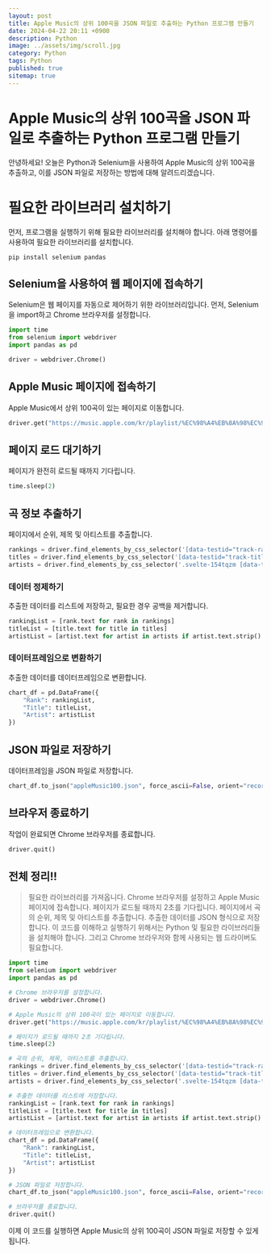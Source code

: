 ```yaml
---
layout: post
title: Apple Music의 상위 100곡을 JSON 파일로 추출하는 Python 프로그램 만들기
date: 2024-04-22 20:11 +0900
description: Python
image: ../assets/img/scroll.jpg
category: Python
tags: Python
published: true
sitemap: true
---
```


# Apple Music의 상위 100곡을 JSON 파일로 추출하는 Python 프로그램 만들기

안녕하세요! 오늘은 Python과 Selenium을 사용하여 Apple Music의 상위 100곡을 추출하고, 이를 JSON 파일로 저장하는 방법에 대해 알려드리겠습니다.

# 필요한 라이브러리 설치하기

먼저, 프로그램을 실행하기 위해 필요한 라이브러리를 설치해야 합니다. 아래 명령어를 사용하여 필요한 라이브러리를 설치합니다.

````
pip install selenium pandas
````

## Selenium을 사용하여 웹 페이지에 접속하기


Selenium은 웹 페이지를 자동으로 제어하기 위한 라이브러리입니다. 먼저, Selenium을 import하고 Chrome 브라우저를 설정합니다.

````python
import time
from selenium import webdriver
import pandas as pd

driver = webdriver.Chrome()

````
## Apple Music 페이지에 접속하기

Apple Music에서 상위 100곡이 있는 페이지로 이동합니다.

````python
driver.get("https://music.apple.com/kr/playlist/%EC%98%A4%EB%8A%98%EC%9D%98-top-100-%EB%8C%80%ED%95%9C%EB%AF%BC%EA%B5%AD/pl.d3d10c32fbc540b38e266367dc8cb00c")
````
## 페이지 로드 대기하기

페이지가 완전히 로드될 때까지 기다립니다.

````python
time.sleep(2)
````
##  곡 정보 추출하기

페이지에서 순위, 제목 및 아티스트를 추출합니다.

````python
rankings = driver.find_elements_by_css_selector('[data-testid="track-ranking"]')
titles = driver.find_elements_by_css_selector('[data-testid="track-title"]')
artists = driver.find_elements_by_css_selector('.svelte-154tqzm [data-testid="click-action"]')
````
### 데이터 정제하기

추출한 데이터를 리스트에 저장하고, 필요한 경우 공백을 제거합니다.

````python
rankingList = [rank.text for rank in rankings]
titleList = [title.text for title in titles]
artistList = [artist.text for artist in artists if artist.text.strip() != '']
````
### 데이터프레임으로 변환하기

추출한 데이터를 데이터프레임으로 변환합니다.

````python
chart_df = pd.DataFrame({
    "Rank": rankingList,
    "Title": titleList,
    "Artist": artistList
})
````
## JSON 파일로 저장하기

데이터프레임을 JSON 파일로 저장합니다.

````python
chart_df.to_json("appleMusic100.json", force_ascii=False, orient="records")
````
## 브라우저 종료하기

작업이 완료되면 Chrome 브라우저를 종료합니다.

````python
driver.quit()
````

## 전체 정리!!

> 필요한 라이브러리를 가져옵니다.
> Chrome 브라우저를 설정하고 Apple Music 페이지에 접속합니다.
> 페이지가 로드될 때까지 2초를 기다립니다.
> 페이지에서 곡의 순위, 제목 및 아티스트를 추출합니다.
> 추출한 데이터를 JSON 형식으로 저장합니다.
> 이 코드를 이해하고 실행하기 위해서는 Python 및 필요한 라이브러리들을 설치해야 합니다. 그리고 Chrome 브라우저와 함께 사용되는 웹 드라이버도 필요합니다.


````python
import time
from selenium import webdriver
import pandas as pd

# Chrome 브라우저를 설정합니다.
driver = webdriver.Chrome()

# Apple Music의 상위 100곡이 있는 페이지로 이동합니다.
driver.get("https://music.apple.com/kr/playlist/%EC%98%A4%EB%8A%98%EC%9D%98-top-100-%EB%8C%80%ED%95%9C%EB%AF%BC%EA%B5%AD/pl.d3d10c32fbc540b38e266367dc8cb00c")

# 페이지가 로드될 때까지 2초 기다립니다.
time.sleep(2)

# 곡의 순위, 제목, 아티스트를 추출합니다.
rankings = driver.find_elements_by_css_selector('[data-testid="track-ranking"]')
titles = driver.find_elements_by_css_selector('[data-testid="track-title"]')
artists = driver.find_elements_by_css_selector('.svelte-154tqzm [data-testid="click-action"]')

# 추출한 데이터를 리스트에 저장합니다.
rankingList = [rank.text for rank in rankings]
titleList = [title.text for title in titles]
artistList = [artist.text for artist in artists if artist.text.strip() != '']

# 데이터프레임으로 변환합니다.
chart_df = pd.DataFrame({
    "Rank": rankingList,
    "Title": titleList,
    "Artist": artistList
})

# JSON 파일로 저장합니다.
chart_df.to_json("appleMusic100.json", force_ascii=False, orient="records")

# 브라우저를 종료합니다.
driver.quit()
````
이제 이 코드를 실행하면 Apple Music의 상위 100곡이 JSON 파일로 저장할 수 있게 됩니다.



